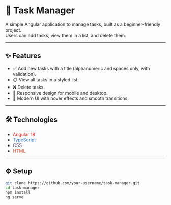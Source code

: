 # 🚀 Task Manager

A simple Angular application to manage tasks, built as a beginner-friendly project.  
Users can add tasks, view them in a list, and delete them.

---

## ✨ Features

- ✅ Add new tasks with a title (alphanumeric and spaces only, with validation).  
- 📋 View all tasks in a styled list.  
- ❌ Delete tasks.  
- 📱 Responsive design for mobile and desktop.  
- 🎨 Modern UI with hover effects and smooth transitions.

---

## 🛠️ Technologies

- <span style="color:#dd1b16">Angular 18</span>  
- <span style="color:#3178c6">TypeScript</span>  
- <span style="color:#563d7c">CSS</span>  
- <span style="color:#e34c26">HTML</span>

---

## ⚙️ Setup

```bash
git clone https://github.com/your-username/task-manager.git
cd task-manager
npm install
ng serve
